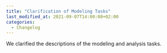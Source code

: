 ```yaml
---
title: "Clarification of Modeling Tasks"
last_modified_at: 2021-09-07T14:00:00+02:00
categories:
  - Changelog
---
```


We clarified the descriptions of the modeling and analysis tasks.